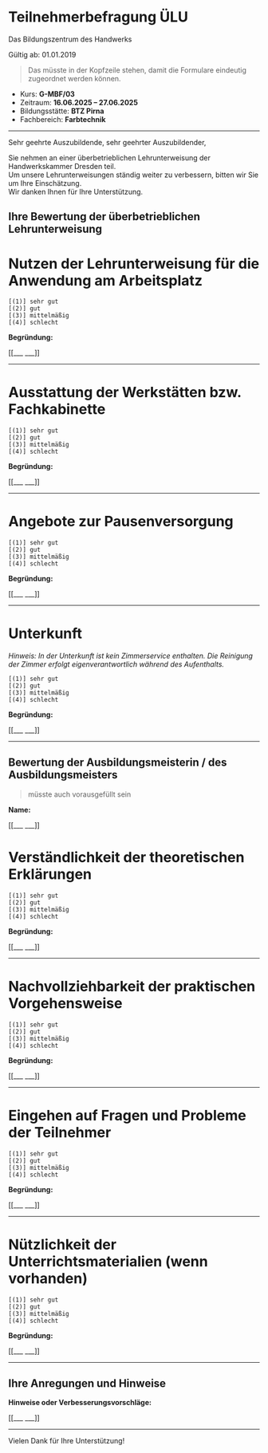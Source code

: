 <!--

author: Volker Göhler

email:  volker.goehler@informatik.tu-freiberg.de

version: 0.0.4

language: de

narrator: Deutsch Female

edit: true
date: 2025-07-28
icon: https://raw.githubusercontent.com/Ifi-DiAgnostiK-Project/LiaScript-Courses/refs/heads/main/img/Logo_234px.png
logo: https://upload.wikimedia.org/wikipedia/commons/d/d7/Questionnaire-checklist-completed.png

attribute: title image https://pixabay.com/users/472301-472301/, CC0, via Wikimedia Commons

comment:  Teilnehmerbefragung  für ÜLU Kurse

import: https://raw.githubusercontent.com/Ifi-DiAgnostiK-Project/LiaScript_DragAndDrop_Template/refs/heads/main/README.md
import: https://raw.githubusercontent.com/Ifi-DiAgnostiK-Project/Piktogramme/refs/heads/main/makros.md
import: https://raw.githubusercontent.com/Ifi-DiAgnostiK-Project/LiaScript_ImageQuiz/refs/heads/main/README.md

title: Teilnehmerbefragung ÜLU

tags:
    - Umfragen
    - Teilnehmerbefragung

@style
.flex-container {
    display: flex;[](https://liascript.github.io/LiveEditor/liascript/index.html?#5)
    flex-wrap: wrap; /* Allows the items to wrap as needed */
    align-items: stretch;
    gap: 20px; /* Adds both horizontal and vertical spacing between items */
}

.flex-child { 
    flex: 1;
    margin-right: 20px; /* Adds space between the columns */
}

@media (max-width: 600px) {
    .flex-child {
        flex: 100%; /* Makes the child divs take up the full width on slim devices */
        margin-right: 0; /* Removes the right margin */
    }
}

.image_matrix img {
    padding: 3px;
    margin: 5px;
    width: 100px;
    border: 1px black solid;
    display:inline-block;
}

@end

-->

# Teilnehmerbefragung ÜLU

Das Bildungszentrum des Handwerks  

Gültig ab: 01.01.2019

> Das müsste in der Kopfzeile stehen, damit die Formulare eindeutig zugeordnet werden können.

- Kurs: **G-MBF/03**  
- Zeitraum: **16.06.2025 – 27.06.2025**  
- Bildungsstätte: **BTZ Pirna**  
- Fachbereich: **Farbtechnik**

---

Sehr geehrte Auszubildende, sehr geehrter Auszubildender,

Sie nehmen an einer überbetrieblichen Lehrunterweisung der Handwerkskammer Dresden teil.  
Um unsere Lehrunterweisungen ständig weiter zu verbessern, bitten wir Sie um Ihre Einschätzung.  
Wir danken Ihnen für Ihre Unterstützung.

## Ihre Bewertung der überbetrieblichen Lehrunterweisung

Nutzen der Lehrunterweisung für die Anwendung am Arbeitsplatz
===

    [(1)] sehr gut
    [(2)] gut
    [(3)] mittelmäßig
    [(4)] schlecht

**Begründung:**  

[[___ ___]]

---

Ausstattung der Werkstätten bzw. Fachkabinette
===

    [(1)] sehr gut
    [(2)] gut
    [(3)] mittelmäßig
    [(4)] schlecht

**Begründung:**  

[[___ ___]]

---

Angebote zur Pausenversorgung
===

    [(1)] sehr gut
    [(2)] gut
    [(3)] mittelmäßig
    [(4)] schlecht

**Begründung:**  

[[___ ___]]

---

Unterkunft  
===

_Hinweis: In der Unterkunft ist kein Zimmerservice enthalten. Die Reinigung der Zimmer erfolgt eigenverantwortlich während des Aufenthalts._

    [(1)] sehr gut
    [(2)] gut
    [(3)] mittelmäßig
    [(4)] schlecht

**Begründung:**  

[[___ ___]]

---

## Bewertung der Ausbildungsmeisterin / des Ausbildungsmeisters

> müsste auch vorausgefüllt sein

**Name:**  

[[___ ___]]

Verständlichkeit der theoretischen Erklärungen
===

    [(1)] sehr gut
    [(2)] gut
    [(3)] mittelmäßig
    [(4)] schlecht

**Begründung:**  

[[___ ___]]

---

Nachvollziehbarkeit der praktischen Vorgehensweise
===

    [(1)] sehr gut
    [(2)] gut
    [(3)] mittelmäßig
    [(4)] schlecht

**Begründung:**  

[[___ ___]]

---

Eingehen auf Fragen und Probleme der Teilnehmer
===

    [(1)] sehr gut
    [(2)] gut
    [(3)] mittelmäßig
    [(4)] schlecht

**Begründung:**  

[[___ ___]]

---

Nützlichkeit der Unterrichtsmaterialien (wenn vorhanden)
===

    [(1)] sehr gut
    [(2)] gut
    [(3)] mittelmäßig
    [(4)] schlecht

**Begründung:**  

[[___ ___]]

---

## Ihre Anregungen und Hinweise

**Hinweise oder Verbesserungsvorschläge:**  

[[___ ___]]

---
Vielen Dank für Ihre Unterstützung!

